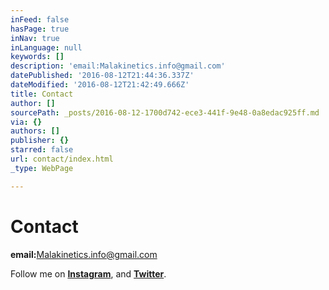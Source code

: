 ```yaml
---
inFeed: false
hasPage: true
inNav: true
inLanguage: null
keywords: []
description: 'email:Malakinetics.info@gmail.com'
datePublished: '2016-08-12T21:44:36.337Z'
dateModified: '2016-08-12T21:42:49.666Z'
title: Contact
author: []
sourcePath: _posts/2016-08-12-1700d742-ece3-441f-9e48-0a8edac925ff.md
via: {}
authors: []
publisher: {}
starred: false
url: contact/index.html
_type: WebPage

---
```

# Contact

**email:**[Malakinetics.info@gmail.com][0]

Follow me on **[Instagram][1]**, and **[Twitter][2]**. 

[0]: mailto:malakinetics.info@gmail.com
[1]: https://www.instagram.com/malakinetics/
[2]: https://mobile.twitter.com/malakinetics